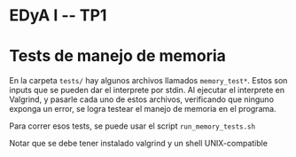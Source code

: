 # EDyA I -- TP1

# Tests de manejo de memoria

En la carpeta `tests/` hay algunos archivos llamados `memory_test*`. Estos son
inputs que se pueden dar el interprete por stdin. Al ejecutar el interprete en
Valgrind, y pasarle cada uno de estos archivos, verificando que ninguno exponga
un error, se logra testear el manejo de memoria en el programa.

Para correr esos tests, se puede usar el script `run_memory_tests.sh`

Notar que se debe tener instalado valgrind y un shell UNIX-compatible
